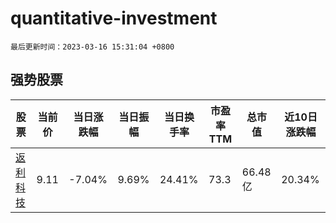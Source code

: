 # quantitative-investment

`最后更新时间：2023-03-16 15:31:04 +0800`

## 强势股票

|股票|当前价|当日涨跌幅|当日振幅|当日换手率|市盈率TTM|总市值|近10日涨跌幅|
|----|----|----|----|----|----|----|----|
|[返利科技](https://xueqiu.com/S/SH600228)|9.11|-7.04%|9.69%|24.41%|73.3|66.48亿|20.34%|
